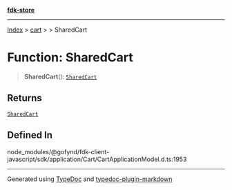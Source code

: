 [**fdk-store**](../../../README.md)
***

[Index](../../../API.md) > [cart](../../README.md) > [<internal>](../README.md) > SharedCart

# Function: SharedCart

> **SharedCart**(): [`SharedCart`](../type-aliases/type-alias.SharedCart.md)

## Returns

[`SharedCart`](../type-aliases/type-alias.SharedCart.md)

## Defined In

node\_modules/@gofynd/fdk-client-javascript/sdk/application/Cart/CartApplicationModel.d.ts:1953

***
Generated using [TypeDoc](https://typedoc.org/) and [typedoc-plugin-markdown](https://www.npmjs.com/package/typedoc-plugin-markdown)
